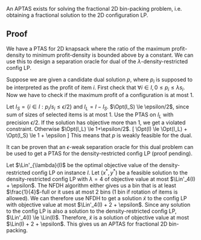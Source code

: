 An APTAS exists for solving the fractional 2D bin-packing problem,
i.e. obtaining a fractional solution to the 2D configuration LP.
$\newcommand{\Opt}{\operatorname{opt}}$
$\newcommand{\LP}{\operatorname{LP}}$
$\newcommand{\Lin}{\operatorname{lin}}$

## Proof

We have a PTAS for 2D knapsack where the ratio of the maximum profit-density
to minimum profit-density is bounded above by a constant.
We can use this to design a separation oracle for dual of the $\lambda$-density-restricted config LP.

Suppose we are given a candidate dual solution $p$,
where $p_i$ is supposed to be interpreted as the profit of item $i$.
First check that $\forall i \in I, 0 \le p_i \le \lambda s_i$.
Now we have to check if the maximum profit of a configuration is at most $1$.

Let $I_S = \{ i \in I: p_i / s_i \le \epsilon/2 \}$ and $I_L = I - I_S$.
$\Opt(I_S) \le \epsilon/2$, since sum of sizes of selected items is at most 1.
Use the PTAS on $I_L$ with precision $\epsilon/2$.
If the solution has objective more than 1, we get a violated constraint.
Otherwise $\Opt(I_L) \le 1+\epsilon/2$.
\[ \Opt(I) \le \Opt(I_L) + \Opt(I_S) \le 1 + \epsilon \]
This means that $p$ is weakly feasible for the dual.

It can be proven that an $\epsilon$-weak separation oracle for
this dual problem can be used to get a PTAS for the density-restricted config LP
<span class="text-danger">(proof pending)</span>.

Let $\Lin'_{\lambda}(I)$ be the optimal objective value of the density-restricted config LP on instance $I$.
Let $(x^*, y^*)$ be a feasible solution to the density-restricted config LP with $\lambda = 4$
of objective value at most $\Lin'_4(I) + \epsilon$.
The NFDH algorithm either gives us a bin that is at least $\frac{1}{4}$-full
or it uses at most 2 bins (1 bin if rotation of items is allowed).
We can therefore use NFDH to get a solution $\widetilde{x}$ to the config LP
with objective value at most $\Lin'_4(I) + 2 + \epsilon$.
Since any solution to the config LP is also a solution to the density-restricted config LP,
$\Lin'_4(I) \le \Lin(I)$. Therefore, $\widetilde{x}$ is a solution of objective value
at most $\Lin(I) + 2 + \epsilon$. This gives us an APTAS for fractional 2D bin-packing.
